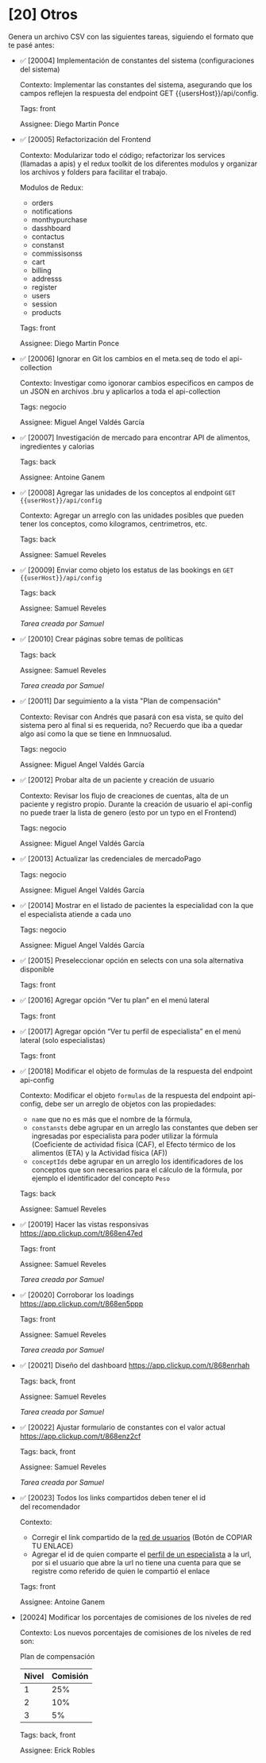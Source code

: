 # [20] Otros

Genera un archivo CSV con las siguientes tareas, siguiendo el formato que te pasé antes:

- ✅ [20004] Implementación de constantes del sistema (configuraciones del sistema)

  Contexto: Implementar las constantes del sistema, asegurando que los campos reflejen la respuesta del endpoint GET {{usersHost}}/api/config.

  Tags: front

  Assignee: Diego Martin Ponce

- ✅ [20005] Refactorización del Frontend

  Contexto: Modularizar todo el código; refactorizar los services (llamadas a apis) y el redux toolkit de los diferentes modulos y organizar los archivos y folders para facilitar el trabajo.

  Modulos de Redux:

  - orders
  - notifications
  - monthypurchase
  - dasshboard
  - contactus
  - constanst
  - commissisonss
  - cart
  - billing
  - addresss
  - register
  - users
  - session
  - products

  Tags: front

  Assignee: Diego Martin Ponce

- ✅ [20006] Ignorar en Git los cambios en el meta.seq de todo el api-collection

  Contexto: Investigar como igonorar cambios especificos en campos de un JSON en archivos .bru y aplicarlos a toda el api-collection

  Tags: negocio

  Assignee: Miguel Angel Valdés García

- ✅ [20007] Investigación de mercado para encontrar API de alimentos, ingredientes y calorias

  Tags: back

  Assignee: Antoine Ganem

- ✅ [20008] Agregar las unidades de los conceptos al endpoint `GET {{userHost}}/api/config`

  Contexto: Agregar un arreglo con las unidades posibles que pueden tener los conceptos, como kilogramos, centrimetros, etc.

  Tags: back

  Assignee: Samuel Reveles

- ✅ [20009] Enviar como objeto los estatus de las bookings en `GET {{userHost}}/api/config`

  Tags: back

  Assignee: Samuel Reveles

  _Tarea creada por Samuel_

- ✅ [20010] Crear páginas sobre temas de políticas

  Tags: back

  Assignee: Samuel Reveles

  _Tarea creada por Samuel_

- ✅ [20011] Dar seguimiento a la vista "Plan de compensación"

  Contexto: Revisar con Andrés que pasará con esa vista, se quito del sistema pero al final si es requerida, no? Recuerdo que iba a quedar algo así como la que se tiene en Inmnuosalud.

  Tags: negocio

  Assignee: Miguel Angel Valdés García

- ✅ [20012] Probar alta de un paciente y creación de usuario

  Contexto: Revisar los flujo de creaciones de cuentas, alta de un paciente y registro propio.
  Durante la creación de usuario el api-config no puede traer la lista de genero (esto por un typo en el Frontend)

  Tags: negocio

  Assignee: Miguel Angel Valdés García

- ✅ [20013] Actualizar las credenciales de mercadoPago

  Tags: negocio

  Assignee: Miguel Angel Valdés García

- ✅ [20014] Mostrar en el listado de pacientes la especialidad con la que el especialista atiende a cada uno

  Tags: negocio

  Assignee: Miguel Angel Valdés García

- ✅ [20015] Preseleccionar opción en selects con una sola alternativa disponible

  Tags: front

- ✅ [20016] Agregar opción “Ver tu plan” en el menú lateral

  Tags: front

- ✅ [20017] Agregar opción “Ver tu perfil de especialista” en el menú lateral (solo especialistas)

  Tags: front

- ✅ [20018] Modificar el objeto de formulas de la respuesta del endpoint api-config

  Contexto: Modificar el objeto `formulas` de la respuesta del endpoint api-config, debe ser un arreglo de objetos con las propiedades:

  - `name` que no es más que el nombre de la fórmula,
  - `constansts` debe agrupar en un arreglo las constantes que deben ser ingresadas por especialista para poder utilizar la fórmula (Coeficiente de actividad física (CAF), el Efecto térmico de los alimentos (ETA) y la Actividad física (AF))
  - `conceptIds` debe agrupar en un arreglo los identificadores de los conceptos que son necesarios para el cálculo de la fórmula, por ejemplo el identificador del concepto `Peso`

  Tags: back

  Assignee: Samuel Reveles

- ✅ [20019] Hacer las vistas responsivas https://app.clickup.com/t/868en47ed

  Tags: front

  Assignee: Samuel Reveles

  _Tarea creada por Samuel_

- ✅ [20020] Corroborar los loadings https://app.clickup.com/t/868en5ppp

  Tags: front

  Assignee: Samuel Reveles

  _Tarea creada por Samuel_

- ✅ [20021] Diseño del dashboard https://app.clickup.com/t/868enrhah

  Tags: back, front

  Assignee: Samuel Reveles

  _Tarea creada por Samuel_

- ✅ [20022] Ajustar formulario de constantes con el valor actual https://app.clickup.com/t/868enz2cf

  Tags: back, front

  Assignee: Samuel Reveles

  _Tarea creada por Samuel_

- ✅ [20023] Todos los links compartidos deben tener el id del recomendador

  Contexto:

  - Corregir el link compartido de la [red de usuarios](https://www.multinature.mx/network/) (Botón de COPIAR TU ENLACE)
  - Agregar el id de quien comparte el [perfil de un especialista](https://www.multinature.mx/specialists-catalog/profile/8f74e464-176c-4662-a2fc-c013da3be786/) a la url, por si el usuario que abre la url no tiene una cuenta para que se registre como referido de quien le compartió el enlace

  Tags: front

  Assignee: Antoine Ganem

- [20024] Modificar los porcentajes de comisiones de los niveles de red

  Contexto: Los nuevos porcentajes de comisiones de los niveles de red son:

  Plan de compensación

  | Nivel | Comisión |
  | ----- | -------- |
  | 1     | 25%      |
  | 2     | 10%      |
  | 3     | 5%       |

  Tags: back, front

  Assignee: Erick Robles
